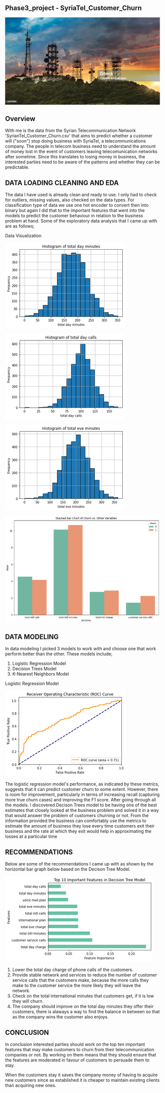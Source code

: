 ## Phase3_project - SyriaTel_Customer_Churn


![image_hs](https://github.com/ezraflavine/Phase3_project/blob/main/image_hs.jpg)



## Overview
With me is the data from the Syrian Telecommunication Network 'SyrianTel_Customer_Churn.csv' that aims to predict whether a customer will ("soon") stop doing business with SyriaTel, a telecommunications company. The people in telecom business need to understand the amount of money lost in the event of customers leaving telecomunication networks after sometime. Since this translates to losing money in business, the interested parties need to be aware of the patterns and whether they can be predictable. 

## DATA LOADING CLEANING AND EDA

The data I have used is already clean and ready to use. I only had to check for outliers, missing values, also checked on the data types.
For classification type of data we use one hot encoder to convert then into binary but again I did that to the important features that went into the models to predict the customer behaviour in relation to the business problem at hand.
Some of the exploratory data analysis that I came up with are as follows;

Data Visualization

![image1.png](https://github.com/ezraflavine/Phase3_project/blob/main/image1.png)

![image2.png](https://github.com/ezraflavine/Phase3_project/blob/main/image2.png)

![image3.png](https://github.com/ezraflavine/Phase3_project/blob/main/image3.png)

![image7.png](https://github.com/ezraflavine/Phase3_project/blob/main/image7.png)

## DATA MODELING

In data modeling I picked 3 models to work with and choose one that work perform better than the other. These models include;

1) Logistic Regression Model
2) Decision Trees Model
3) K-Nearest Neighbors Model

Logistic Regression Model

![Logit_reg.png](https://github.com/ezraflavine/Phase3_project/blob/main/Logit_reg.png)

The logistic regression model's performance, as indicated by these metrics, suggests that it can predict customer churn to some extent. However, there is room for improvement, particularly in terms of increasing recall (capturing more true churn cases) and improving the F1 score. 
After going through all the models. I discovered Decison Trees model to be having one of the best estimates that closely looked at the business problem and solved it in a way that would answer the problem of customers churning or not.
From the information provided the business can comfortably use the metrics to estimate the amount of business they lose every time customers exit their business and the rate at which they exit would help in approximating the losses at a particular time

## RECOMMENDATIONS
Below are some of the recommendations I came up with as shown by the horizontal bar graph below based on the Decison Tree Model.

![image9.png](https://github.com/ezraflavine/Phase3_project/blob/main/image9.png)

1. Lower the total day charge of phone calls of the customers.
2. Provide stable network and services to reduce the number of customer service calls that the customers make, because the more calls they make to the customer service the more likely they will leave the network.
3. Check on the total international minutes that customers get, if it is low they will churn.
4. The company should improve on the total day minutes they offer their customers, there is alaways a way to find the balance in between so that as the company wins the customer also enjoys.

## CONCLUSION

In conclusion interested parties should work on the top ten important features that may make customers to churn from their telecommunication companies or not. By working on them means that they should ensure that the features are moderated in favour of customers to persuade them to stay.

When the customers stay it saves the company money of having to acquire new customers since as established it is cheaper to maintain existing clients than acquiring new ones.
